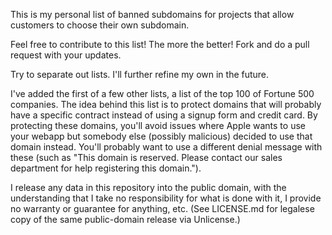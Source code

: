 This is my personal list of banned subdomains for projects that allow customers to choose their own subdomain.

Feel free to contribute to this list! The more the better! Fork and do a pull request with your updates.

Try to separate out lists. I'll further refine my own in the future.

I've added the first of a few other lists, a list of the top 100 of Fortune 500 companies. The idea behind this list is to protect domains that will probably have a specific contract instead of using a signup form and credit card. By protecting these domains, you'll avoid issues where Apple wants to use your webapp but somebody else (possibly malicious) decided to use that domain instead. You'll probably want to use a different denial message with these (such as "This domain is reserved. Please contact our sales department for help registering this domain.").

I release any data in this repository into the public domain, with the understanding that I take no responsibility for what is done with it, I provide no warranty or guarantee for anything, etc. (See LICENSE.md for legalese copy of the same public-domain release via Unlicense.)
